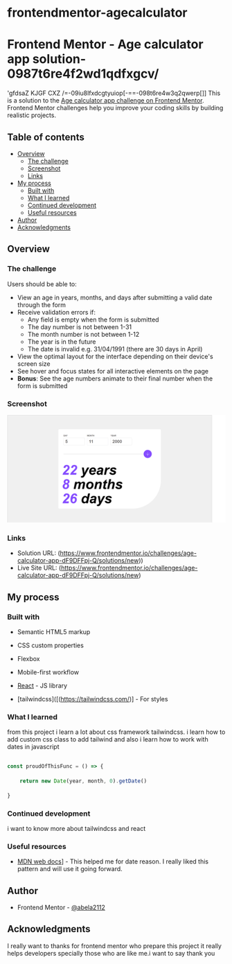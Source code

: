 # frontendmentor-agecalculator
# Frontend Mentor - Age calculator app solution-0987t6re4f2wd1qdfxgcv/
'gfdsaZ
KJGF CXZ \/=-09iu8lfxdcgtyuiop[-==-098t6re4w3q2qwerp[]\]
This is a solution to the [Age calculator app challenge on Frontend Mentor](https://www.frontendmentor.io/challenges/age-calculator-app-dF9DFFpj-Q). Frontend Mentor challenges help you improve your coding skills by building realistic projects. 

## Table of contents

- [Overview](#overview)
  - [The challenge](#the-challenge)
  - [Screenshot](#screenshot)
  - [Links](#links)
- [My process](#my-process)
  - [Built with](#built-with)
  - [What I learned](#what-i-learned)
  - [Continued development](#continued-development)
  - [Useful resources](#useful-resources)
- [Author](#author)
- [Acknowledgments](#acknowledgments)



## Overview

### The challenge

Users should be able to:

- View an age in years, months, and days after submitting a valid date through the form
- Receive validation errors if:
  - Any field is empty when the form is submitted
  - The day number is not between 1-31
  - The month number is not between 1-12
  - The year is in the future
  - The date is invalid e.g. 31/04/1991 (there are 30 days in April)
- View the optimal layout for the interface depending on their device's screen size
- See hover and focus states for all interactive elements on the page
- **Bonus**: See the age numbers animate to their final number when the form is submitted

### Screenshot

![](./public/desktopview.png)

### Links

- Solution URL: (https://www.frontendmentor.io/challenges/age-calculator-app-dF9DFFpj-Q/solutions/new))
- Live Site URL: (https://www.frontendmentor.io/challenges/age-calculator-app-dF9DFFpj-Q/solutions/new)

## My process

### Built with

- Semantic HTML5 markup
- CSS custom properties
- Flexbox

- Mobile-first workflow
- [React](https://reactjs.org/) - JS library

- [tailwindcss]([(https://tailwindcss.com/)] - For styles



### What I learned

from this project i learn a lot about css framework tailwindcss. i learn how to add custom css class to add  tailwind and also i learn how to work with dates in javascript


```
```
```js
const proudOfThisFunc = () => {

    return new Date(year, month, 0).getDate()
  
}
```

### Continued development

i want to know more about  tailwindcss and  react

### Useful resources

- [MDN web docs]([(https://developer.mozilla.org/))] - This helped me for date reason. I really liked this pattern and will use it going forward.

## Author


- Frontend Mentor - [@abela2112](https://www.frontendmentor.io/profile/abela2112)




## Acknowledgments

I really want to thanks for frontend mentor who prepare this project it really helps developers specially those who are like me.i want to say thank you
